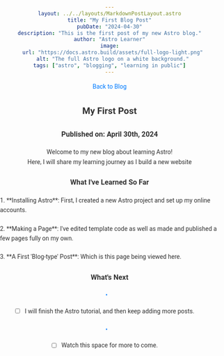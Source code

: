 ```yaml
---
layout: ../../layouts/MarkdownPostLayout.astro
title: "My First Blog Post"
pubDate: "2024-04-30"
description: "This is the first post of my new Astro blog."
author: "Astro Learner"
image:
  url: "https://docs.astro.build/assets/full-logo-light.png"
  alt: "The full Astro logo on a white background."
tags: ["astro", "blogging", "learning in public"]
---
```

<style>
  body {
    text-align: center;
   
    font-family: "Roboto", sans-serif;
    font-weight: 400;
    color: #333;
    line-height: 1.6;
    margin: 0;
    padding: 0;
    background-image: url("/public/notep.jpg");
    background-repeat: no-repeat;
    background-attachment: scroll;
    background-position: center;
    background-size: cover;
  }

  .container {
    text-align: center;
    max-width: 800px;
    margin: 0 auto;
    padding: 20px;
    background-color: #fff;
    border-radius: 8px;
    box-shadow: 0 2px 4px rgba(0, 0, 0, 0.1);
  }

  h1, h2, h3 {
    color: #333;
  }

  a {
    color: #007bff;
    text-decoration: none;
  }

  a:hover {
    text-decoration: underline;
  }

  blockquote {
    margin: 0;
    padding: 10px 20px;
    background-color: #f9f9f9;
    border-left: 4px solid #007bff;
  }

  ul {
    list-style-type: none;
    padding-left: 0;
  }

  li {
    margin-bottom: 10px;
  }

  li:before {
    content: "\2022";
    color: #007bff;
    display: inline-block;
    width: 1em;
    margin-left: -1em;
  }

  input[type="checkbox"] {
    margin-right: 10px;
  }

  p {
    margin-bottom: 20px;
  }
  .soFar{
    text-align: left;
  }
</style>

[Back to Blog](https://gryn-astro-demo.netlify.app/blog/)

## My First Post

### Published on: April 30th, 2024

 <p style="text-align: center">Welcome to my new blog about learning Astro!<br/> Here, I will share my 
 learning journey as I build a new website</p>

### What I've Learned So Far

<p class = "soFar">1. **Installing Astro**: First, I created a new Astro project and set up my online accounts.</p>
<p class = "soFar">2. **Making a Page**: I've edited template code as well as made and published a few pages fully on my own.</p>
<p class = "soFar">3. **A First 'Blog-type' Post**: Which is this page being viewed here.</p>

### What's Next

- [ ] I will finish the Astro tutorial, and then keep adding more posts.
- [ ] Watch this space for more to come.

